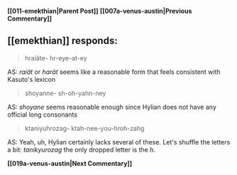 **[[011-emekthian|Parent Post]]**
**[[007a-venus-austin|Previous Commentary]]**

## [[emekthian]] responds:

> hraiäte- hr-eye-at-ey

AS: _raiät_ or _harät_ seems like a reasonable form that feels consistent with Kasuto's lexicon

> shoyanne- sh-oh-yahn-ney

AS: _shoyane_ seems reasonable enough since Hylian does not have any official long consonants

> ktaniyuhrozag- ktah-nee-you-hroh-zahg

AS: Yeah, uh, Hylian certainly lacks several of these. Let's shuffle the letters a bit: _tanikyurozag_ the only dropped letter is the _h_.

**[[019a-venus-austin|Next Commentary]]**